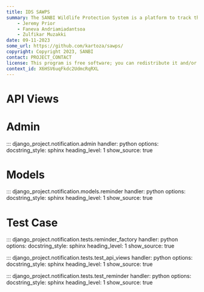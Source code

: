 ```yaml
---
title: IDS SAWPS
summary: The SANBI Wildlife Protection System is a platform to track the population levels of endangered wildlife.
    - Jeremy Prior
    - Faneva Andriamiadantsoa
    - Zulfikar Muzakki
date: 09-11-2023
some_url: https://github.com/kartoza/sawps/
copyright: Copyright 2023, SANBI
contact: PROJECT_CONTACT
license: This program is free software; you can redistribute it and/or modify it under the terms of the GNU Affero General Public License as published by the Free Software Foundation; either version 3 of the License, or (at your option) any later version.
context_id: X6HSV6uqFkdc2UdmcRqRXL
---
```


# API Views

[//]: # (::: django_project.notification.api_views.reminder)

[//]: # (    handler: python)

[//]: # (    options:)

[//]: # (        docstring_style: sphinx)

[//]: # (        heading_level: 1)

[//]: # (        show_source: true)



# Admin

::: django_project.notification.admin
    handler: python
    options:
        docstring_style: sphinx
        heading_level: 1
        show_source: true


[//]: # (# Serializers)

[//]: # ()
[//]: # (::: django_project.notification.serializers.reminder)

[//]: # (    handler: python)

[//]: # (    options:)

[//]: # (        docstring_style: sphinx)

[//]: # (        heading_level: 1)

[//]: # (        show_source: true)

# Models

::: django_project.notification.models.reminder
    handler: python
    options:
        docstring_style: sphinx
        heading_level: 1
        show_source: true


# Test Case

::: django_project.notification.tests.reminder_factory
    handler: python
    options:
        docstring_style: sphinx
        heading_level: 1
        show_source: true


::: django_project.notification.tests.test_api_views
    handler: python
    options:
        docstring_style: sphinx
        heading_level: 1
        show_source: true


::: django_project.notification.tests.test_reminder
    handler: python
    options:
        docstring_style: sphinx
        heading_level: 1
        show_source: true


